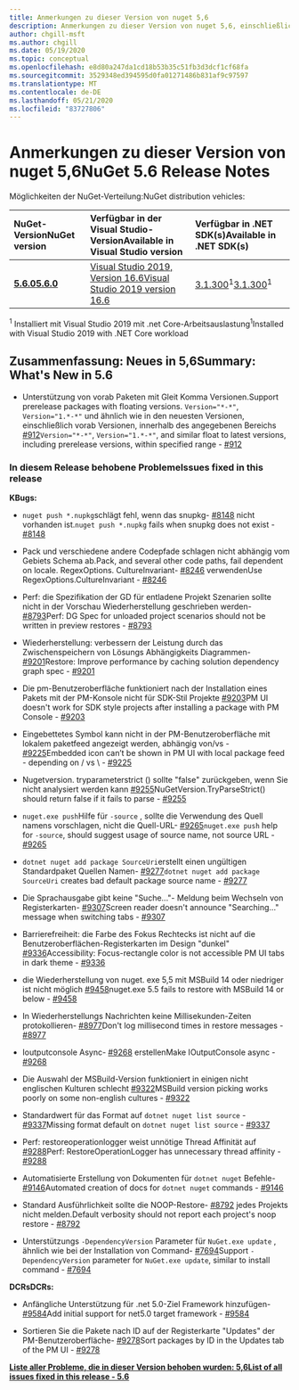 ```yaml
---
title: Anmerkungen zu dieser Version von nuget 5,6
description: Anmerkungen zu dieser Version von nuget 5,6, einschließlich neuer Features, Fehlerbehebungen und dcrs.
author: chgill-msft
ms.author: chgill
ms.date: 05/19/2020
ms.topic: conceptual
ms.openlocfilehash: e8d80a247da1cd18b53b35c51fb3d3dcf1cf68fa
ms.sourcegitcommit: 3529348ed394595d0fa01271486b831af9c97597
ms.translationtype: MT
ms.contentlocale: de-DE
ms.lasthandoff: 05/21/2020
ms.locfileid: "83727806"
---
```

# <a name="nuget-56-release-notes"></a><span data-ttu-id="94657-103">Anmerkungen zu dieser Version von nuget 5,6</span><span class="sxs-lookup"><span data-stu-id="94657-103">NuGet 5.6 Release Notes</span></span>

<span data-ttu-id="94657-104">Möglichkeiten der NuGet-Verteilung:</span><span class="sxs-lookup"><span data-stu-id="94657-104">NuGet distribution vehicles:</span></span>

| <span data-ttu-id="94657-105">NuGet-Version</span><span class="sxs-lookup"><span data-stu-id="94657-105">NuGet version</span></span> | <span data-ttu-id="94657-106">Verfügbar in der Visual Studio-Version</span><span class="sxs-lookup"><span data-stu-id="94657-106">Available in Visual Studio version</span></span>| <span data-ttu-id="94657-107">Verfügbar in .NET SDK(s)</span><span class="sxs-lookup"><span data-stu-id="94657-107">Available in .NET SDK(s)</span></span>|
|:---|:---|:---|
| [<span data-ttu-id="94657-108">**5.6.0**</span><span class="sxs-lookup"><span data-stu-id="94657-108">**5.6.0**</span></span>](https://nuget.org/downloads) | [<span data-ttu-id="94657-109">Visual Studio 2019, Version 16.6</span><span class="sxs-lookup"><span data-stu-id="94657-109">Visual Studio 2019 version 16.6</span></span>](https://visualstudio.microsoft.com/downloads/) | <span data-ttu-id="94657-110">[3.1.300](https://dotnet.microsoft.com/download/dotnet-core/3.1)<sup>1</sup></span><span class="sxs-lookup"><span data-stu-id="94657-110">[3.1.300](https://dotnet.microsoft.com/download/dotnet-core/3.1)<sup>1</sup></span></span> |

<span data-ttu-id="94657-111"><sup>1</sup> Installiert mit Visual Studio 2019 mit .net Core-Arbeitsauslastung</span><span class="sxs-lookup"><span data-stu-id="94657-111"><sup>1</sup>Installed with Visual Studio 2019 with .NET Core workload</span></span>

## <a name="summary-whats-new-in-56"></a><span data-ttu-id="94657-112">Zusammenfassung: Neues in 5,6</span><span class="sxs-lookup"><span data-stu-id="94657-112">Summary: What's New in 5.6</span></span>

* <span data-ttu-id="94657-113">Unterstützung von vorab Paketen mit Gleit Komma Versionen.</span><span class="sxs-lookup"><span data-stu-id="94657-113">Support prerelease packages with floating versions.</span></span> <span data-ttu-id="94657-114">`Version="*-*"`, `Version="1.*-*"` und ähnlich wie in den neuesten Versionen, einschließlich vorab Versionen, innerhalb des angegebenen Bereichs [#912](https://github.com/NuGet/Home/issues/912)</span><span class="sxs-lookup"><span data-stu-id="94657-114">`Version="*-*"`, `Version="1.*-*"`, and similar float to latest versions, including prerelease versions, within specified range  - [#912](https://github.com/NuGet/Home/issues/912)</span></span>

### <a name="issues-fixed-in-this-release"></a><span data-ttu-id="94657-115">In diesem Release behobene Probleme</span><span class="sxs-lookup"><span data-stu-id="94657-115">Issues fixed in this release</span></span>

<span data-ttu-id="94657-116">**K**</span><span class="sxs-lookup"><span data-stu-id="94657-116">**Bugs:**</span></span>

* <span data-ttu-id="94657-117">`nuget push *.nupkg`schlägt fehl, wenn das snupkg- [#8148](https://github.com/NuGet/Home/issues/8148) nicht vorhanden ist.</span><span class="sxs-lookup"><span data-stu-id="94657-117">`nuget push *.nupkg` fails when snupkg does not exist - [#8148](https://github.com/NuGet/Home/issues/8148)</span></span>

* <span data-ttu-id="94657-118">Pack und verschiedene andere Codepfade schlagen nicht abhängig vom Gebiets Schema ab.</span><span class="sxs-lookup"><span data-stu-id="94657-118">Pack, and several other code paths, fail dependent on locale.</span></span> <span data-ttu-id="94657-119">RegexOptions. CultureInvariant- [#8246](https://github.com/NuGet/Home/issues/8246) verwenden</span><span class="sxs-lookup"><span data-stu-id="94657-119">Use RegexOptions.CultureInvariant - [#8246](https://github.com/NuGet/Home/issues/8246)</span></span>

* <span data-ttu-id="94657-120">Perf: die Spezifikation der GD für entladene Projekt Szenarien sollte nicht in der Vorschau Wiederherstellung geschrieben werden- [#8793](https://github.com/NuGet/Home/issues/8793)</span><span class="sxs-lookup"><span data-stu-id="94657-120">Perf: DG Spec for unloaded project scenarios should not be written in preview restores - [#8793](https://github.com/NuGet/Home/issues/8793)</span></span>

* <span data-ttu-id="94657-121">Wiederherstellung: verbessern der Leistung durch das Zwischenspeichern von Lösungs Abhängigkeits Diagrammen- [#9201](https://github.com/NuGet/Home/issues/9201)</span><span class="sxs-lookup"><span data-stu-id="94657-121">Restore: Improve performance by caching solution dependency graph spec - [#9201](https://github.com/NuGet/Home/issues/9201)</span></span>

* <span data-ttu-id="94657-122">Die pm-Benutzeroberfläche funktioniert nach der Installation eines Pakets mit der PM-Konsole nicht für SDK-Stil Projekte [#9203](https://github.com/NuGet/Home/issues/9203)</span><span class="sxs-lookup"><span data-stu-id="94657-122">PM UI doesn't work for SDK style projects after installing a package with PM Console - [#9203](https://github.com/NuGet/Home/issues/9203)</span></span>

* <span data-ttu-id="94657-123">Eingebettetes Symbol kann nicht in der PM-Benutzeroberfläche mit lokalem paketfeed angezeigt werden, abhängig von/vs \- [#9225](https://github.com/NuGet/Home/issues/9225)</span><span class="sxs-lookup"><span data-stu-id="94657-123">Embedded icon can’t be shown in PM UI with local package feed - depending on / vs \ - [#9225](https://github.com/NuGet/Home/issues/9225)</span></span>

* <span data-ttu-id="94657-124">Nugetversion. tryparameterstrict () sollte "false" zurückgeben, wenn Sie nicht analysiert werden kann [#9255](https://github.com/NuGet/Home/issues/9255)</span><span class="sxs-lookup"><span data-stu-id="94657-124">NuGetVersion.TryParseStrict() should return false if it fails to parse - [#9255](https://github.com/NuGet/Home/issues/9255)</span></span>

* <span data-ttu-id="94657-125">`nuget.exe push`Hilfe für `-source` , sollte die Verwendung des Quell namens vorschlagen, nicht die Quell-URL- [#9265](https://github.com/NuGet/Home/issues/9265)</span><span class="sxs-lookup"><span data-stu-id="94657-125">`nuget.exe push` help for `-source`, should suggest usage of source name, not source URL - [#9265](https://github.com/NuGet/Home/issues/9265)</span></span>

* <span data-ttu-id="94657-126">`dotnet nuget add package SourceUri`erstellt einen ungültigen Standardpaket Quellen Namen- [#9277](https://github.com/NuGet/Home/issues/9277)</span><span class="sxs-lookup"><span data-stu-id="94657-126">`dotnet nuget add package SourceUri`  creates bad default package source name - [#9277](https://github.com/NuGet/Home/issues/9277)</span></span>

* <span data-ttu-id="94657-127">Die Sprachausgabe gibt keine "Suche..."- Meldung beim Wechseln von Registerkarten- [#9307](https://github.com/NuGet/Home/issues/9307)</span><span class="sxs-lookup"><span data-stu-id="94657-127">Screen reader doesn't announce "Searching..." message when switching tabs - [#9307](https://github.com/NuGet/Home/issues/9307)</span></span>

* <span data-ttu-id="94657-128">Barrierefreiheit: die Farbe des Fokus Rechtecks ist nicht auf die Benutzeroberflächen-Registerkarten im Design "dunkel" [#9336](https://github.com/NuGet/Home/issues/9336)</span><span class="sxs-lookup"><span data-stu-id="94657-128">Accessibility: Focus-rectangle color is not accessible PM UI tabs in dark theme - [#9336](https://github.com/NuGet/Home/issues/9336)</span></span>

* <span data-ttu-id="94657-129">die Wiederherstellung von nuget. exe 5,5 mit MSBuild 14 oder niedriger ist nicht möglich [#9458](https://github.com/NuGet/Home/issues/9458)</span><span class="sxs-lookup"><span data-stu-id="94657-129">nuget.exe 5.5 fails to restore with MSBuild 14 or below - [#9458](https://github.com/NuGet/Home/issues/9458)</span></span>

* <span data-ttu-id="94657-130">In Wiederherstellungs Nachrichten keine Millisekunden-Zeiten protokollieren- [#8977](https://github.com/NuGet/Home/issues/8977)</span><span class="sxs-lookup"><span data-stu-id="94657-130">Don't log millisecond times in restore messages - [#8977](https://github.com/NuGet/Home/issues/8977)</span></span>

* <span data-ttu-id="94657-131">Ioutputconsole Async- [#9268](https://github.com/NuGet/Home/issues/9268) erstellen</span><span class="sxs-lookup"><span data-stu-id="94657-131">Make IOutputConsole async - [#9268](https://github.com/NuGet/Home/issues/9268)</span></span>

* <span data-ttu-id="94657-132">Die Auswahl der MSBuild-Version funktioniert in einigen nicht englischen Kulturen schlecht [#9322](https://github.com/NuGet/Home/issues/9322)</span><span class="sxs-lookup"><span data-stu-id="94657-132">MSBuild version picking works poorly on some non-english cultures - [#9322](https://github.com/NuGet/Home/issues/9322)</span></span>

* <span data-ttu-id="94657-133">Standardwert für das Format auf `dotnet nuget list source`  -  [#9337](https://github.com/NuGet/Home/issues/9337)</span><span class="sxs-lookup"><span data-stu-id="94657-133">Missing format default on `dotnet nuget list source` - [#9337](https://github.com/NuGet/Home/issues/9337)</span></span>

* <span data-ttu-id="94657-134">Perf: restoreoperationlogger weist unnötige Thread Affinität auf [#9288](https://github.com/NuGet/Home/issues/9288)</span><span class="sxs-lookup"><span data-stu-id="94657-134">Perf: RestoreOperationLogger has unnecessary thread affinity - [#9288](https://github.com/NuGet/Home/issues/9288)</span></span>

* <span data-ttu-id="94657-135">Automatisierte Erstellung von Dokumenten für `dotnet nuget` Befehle- [#9146](https://github.com/NuGet/Home/issues/9146)</span><span class="sxs-lookup"><span data-stu-id="94657-135">Automated creation of docs for `dotnet nuget` commands - [#9146](https://github.com/NuGet/Home/issues/9146)</span></span>

* <span data-ttu-id="94657-136">Standard Ausführlichkeit sollte die NOOP-Restore- [#8792](https://github.com/NuGet/Home/issues/8792) jedes Projekts nicht melden.</span><span class="sxs-lookup"><span data-stu-id="94657-136">Default verbosity should not report each project's noop restore - [#8792](https://github.com/NuGet/Home/issues/8792)</span></span>

* <span data-ttu-id="94657-137">Unterstützungs `-DependencyVersion` Parameter für `NuGet.exe update` , ähnlich wie bei der Installation von Command- [#7694](https://github.com/NuGet/Home/issues/7694)</span><span class="sxs-lookup"><span data-stu-id="94657-137">Support `-DependencyVersion` parameter for `NuGet.exe update`, similar to install command - [#7694](https://github.com/NuGet/Home/issues/7694)</span></span>


<span data-ttu-id="94657-138">**DCRs**</span><span class="sxs-lookup"><span data-stu-id="94657-138">**DCRs:**</span></span>

* <span data-ttu-id="94657-139">Anfängliche Unterstützung für .net 5.0-Ziel Framework hinzufügen- [#9584](https://github.com/NuGet/Home/issues/9584)</span><span class="sxs-lookup"><span data-stu-id="94657-139">Add initial support for net5.0 target framework - [#9584](https://github.com/NuGet/Home/issues/9584)</span></span>

* <span data-ttu-id="94657-140">Sortieren Sie die Pakete nach ID auf der Registerkarte "Updates" der PM-Benutzeroberfläche- [#9278](https://github.com/NuGet/Home/issues/9278)</span><span class="sxs-lookup"><span data-stu-id="94657-140">Sort packages by ID in the Updates tab of the PM UI - [#9278](https://github.com/NuGet/Home/issues/9278)</span></span>


<span data-ttu-id="94657-141">**[Liste aller Probleme, die in dieser Version behoben wurden: 5,6](https://app.zenhub.com/workspaces/nuget-client-team-55aec9a240305cf007585881/reports/release?release=5e3b2080c4b30708e48bf9f3)**</span><span class="sxs-lookup"><span data-stu-id="94657-141">**[List of all issues fixed in this release - 5.6](https://app.zenhub.com/workspaces/nuget-client-team-55aec9a240305cf007585881/reports/release?release=5e3b2080c4b30708e48bf9f3)**</span></span>
